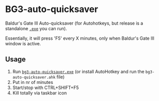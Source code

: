 # BG3-auto-quicksaver
Baldur's Gate III Auto-quicksaver (for Autohotkeys, but release is a standalone [`.exe`](https://github.com/DaanBroekhof/BG3-auto-quicksaver/releases/latest) you can run).

Essentially, it will press 'F5' every X minutes, only when Baldur's Gate III window is active.

## Usage

1. Run [`bg3-auto-quicksaver.exe`](https://github.com/DaanBroekhof/BG3-auto-quicksaver/releases/latest) (or install AutoHotkey and run the `bg3-auto-quicksaver.ahk` file)
2. Put in nr of minutes
3. Start/stop with CTRL+SHIFT+F5
4. Kill totally via taskbar icon
